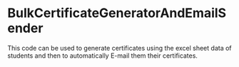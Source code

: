 # BulkCertificateGeneratorAndEmailSender

This code can be used to generate certificates using the excel sheet data of students and then to automatically E-mail them their certificates.
